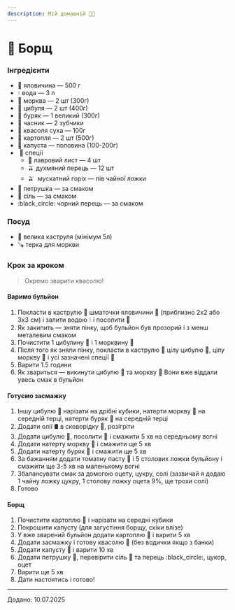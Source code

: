 ```yaml
---
description: Мій домашній 💛💙
---
```


# 🍜 Борщ

### Інгредієнти

* 🥩 яловичина — 500 г
* 💧 вода — 3 л
* 🥕 морква — 2 шт (300г)
* 🧅 цибуля — 2 шт (400г)
* 🍠 буряк — 1 великий (300г)
* 🧄 часник — 2 зубчики
* 🫘 квасоля суха — 100г
* 🥔 картопля — 2 шт (500г)
* 🥬 капуста — половина (100-200г)
*  🍂 спеції
  * 🌿 лавровий лист — 4 шт
  * 🫒 духмяний перець — 12 шт
  * 🫒  мускатний горіх — пів чайної ложки
* 🌿 петрушка — за смаком
* 🧂 сіль — за смаком
* :black\_circle: чорний перець — за смаком

### Посуд

* 🍲 велика каструля (мінімум 5л)
* 🪚 терка для моркви

### Крок за кроком

> Окремо зварити квасолю!

#### Варимо бульйон

1. Покласти в каструлю 🍲  шматочки яловичини 🥩 (приблизно 2х2 або 3х3 см) і залити водою 💧 і посолити 🧂
2. Як закипить — зняти пінку, щоб бульйон був прозорий і з менш металевим смаком
3. Почистити 1 цибулину 🧅 і 1 морквину 🥕
4. Після того як зняли пінку, покласти в каструлю 🍲 цілу цибулю 🧅, цілу моркву 🥕 і усі зазначені спеції 🍂
5. Варити 1.5 години
6. Як звариться — викинути цибулю 🧅 та моркву 🥕 Вони вже віддали увесь смак в бульйон

#### Готуємо засмажку

1. Іншу цибулю 🧅 нарізати на дрібні кубики, натерти моркву 🥕 на середній терці, натерти буряк 🍠 на середній терці
2. Додати олії 🛢️ в сковорідку 🍳, розігріти
3. Додати цибулю 🧅, посолити 🧂 і смажити 5 хв на середньому вогні
4. Додати натерту моркву 🥕 і смажити ще 5 хв
5. Додати натерту буряк 🍠 і смажити ще 5 хв
6. За бажанням додати томатну пасту 🍅 і 5 столових ложки бульйону і смажити ще 3-5 хв на маленькому вогні
7. Збалансувати смак за домогою оцету, цукру, солі (зазвичай я додаю 1 чайну ложку цукру, 1 столову ложку оцета 9%, ще трохи солі)
8. Готово

#### Борщ

1. Почистити картоплю 🥔 і нарізати на середні кубики
2. Покрошити капусту (для загустіння борщу, скіки влізе)
3. У вже зварений бульйон додати картоплю 🥔  і варити 5 хв
4. Додати засмажку і готову квасолю 🫘 (без водички якщо з банки)
5. Додати капусту 🥬 і варити 10 хв
6. Додати петрушку 🌿, перевірити сіль 🧂 та перець :black\_circle:, цукор, оцет
7. Варити ще 5 хв
8. Дати настоятись і готово!

***

Додано: 10.07.2025
